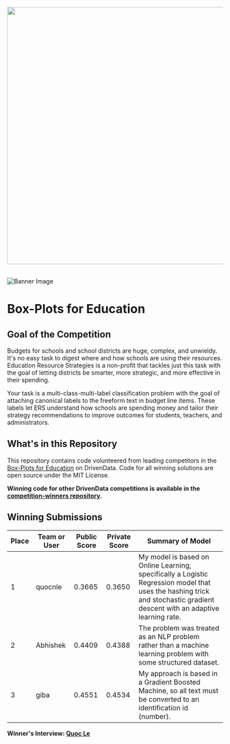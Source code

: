 [<img src='https://s3.amazonaws.com/drivendata-public-assets/logo-white-blue.png' width='600'>](https://www.drivendata.org/)
<br><br>

![Banner Image](https://s3.amazonaws.com/drivendata/comp_images/4.jpg)

# Box-Plots for Education

## Goal of the Competition

Budgets for schools and school districts are huge, complex, and unwieldy. It's no easy task to digest where and how schools are using their resources. Education Resource Strategies is a non-profit that tackles just this task with the goal of letting districts be smarter, more strategic, and more effective in their spending.

Your task is a multi-class-multi-label classification problem with the goal of attaching canonical labels to the freeform text in budget line items. These labels let ERS understand how schools are spending money and tailor their strategy recommendations to improve outcomes for students, teachers, and administrators.

## What's in this Repository

This repository contains code volunteered from leading competitors in the [Box-Plots for Education](https://www.drivendata.org/competitions/4/) on DrivenData. Code for all winning solutions are open source under the MIT License.

**Winning code for other DrivenData competitions is available in the [competition-winners repository](https://github.com/drivendataorg/competition-winners).**

## Winning Submissions

Place | Team or User | Public Score | Private Score | Summary of Model
--- | --- | --- | --- | ---
1 | quocnle | 0.3665 | 0.3650 | My model is based on Online Learning, specifically a Logistic Regression model that uses the hashing trick and stochastic gradient descent with an adaptive learning rate.
2 | Abhishek | 0.4409 | 0.4388 | The problem was treated as an NLP problem rather than a machine learning problem with some structured dataset.
3 | giba | 0.4551 | 0.4534 | My approach is based in a Gradient Boosted Machine, so all text must be converted to an identification id (number).


**Winner's Interview: [Quoc Le](https://drivendata.co/blog/box-plots-winner-interview-quoc-le/)**
